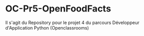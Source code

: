 # OC-Pr5-OpenFoodFacts
Il s'agit du Repository pour le projet 4 du parcours Développeur d'Application Python (Openclassrooms)
